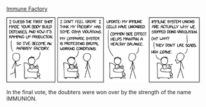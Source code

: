 [Immune Factory](https://xkcd.com/2491)

![Immune Factory](./random_comic.png)

In the final vote, the doubters were won over by the strength of the name IMMUNION.

